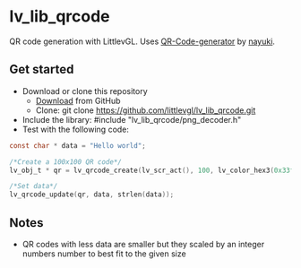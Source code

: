 # lv_lib_qrcode
QR code generation with LittlevGL. Uses [QR-Code-generator](https://github.com/nayuki/QR-Code-generator) by [nayuki](https://github.com/nayuki).

## Get started
- Download or clone this repository
  - [Download](https://github.com/littlevgl/lv_lib_qrcode.git) from GitHub
  - Clone: git clone https://github.com/littlevgl/lv_lib_qrcode.git
- Include the library: #include "lv_lib_qrcode/png_decoder.h"
- Test with the following code:
```c
const char * data = "Hello world";

/*Create a 100x100 QR code*/
lv_obj_t * qr = lv_qrcode_create(lv_scr_act(), 100, lv_color_hex3(0x33f), lv_color_hex3(0xeef));

/*Set data*/
lv_qrcode_update(qr, data, strlen(data));
```

## Notes
- QR codes with less data are smaller but they scaled by an integer numbers number to best fit to the given size

